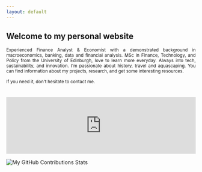 ```yaml
---
layout: default
---
```


## Welcome to my personal website

<div style="text-align: justify;font-size:smaller;">
Experienced Finance Analyst & Economist with a demonstrated background in macroeconomics, banking, data and financial analysis.
MSc in Finance, Technology, and Policy from the University of Edinburgh, love to learn more everyday.
Always into tech, sustainability, and innovation. I'm passionate about history, travel and aquascaping.
You can find information about my projects, research, and get some interesting resources.<br>
  <br>
If you need it, don't hesitate to contact me.
</div>
<br>
<br>
<iframe src="https://ghchart.rshah.org/GregSom-MSc" frameborder="0" scrolling="0" width="100%" height="150px" style="max-width: 600px; margin: auto;"></iframe>

![My GitHub Contributions Stats](https://github-readme-stats.vercel.app/api?username=GregSom-MSc&show_icons=true&theme=calm)
